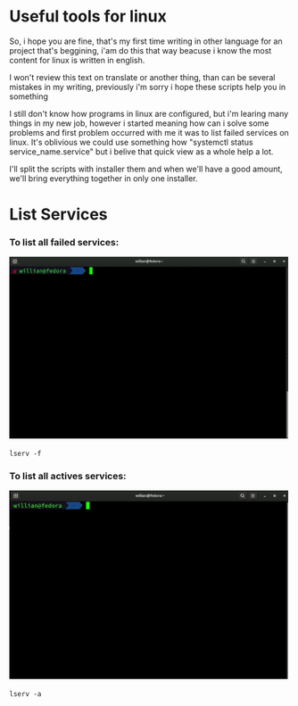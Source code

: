 <h1>Useful tools for linux</h1>
<p>So, i hope you are fine, that's my first time writing in other language for an project that's beggining, i'am do this that way beacuse i know the most content for linux is written in english.</p>
<p>I won't review this text on translate or another thing, than can be several mistakes in my writing, previously i'm sorry i hope these scripts help you in something</p>

<p>I still don't know how programs in linux are configured, but i'm learing many things in my new job, however i started meaning how can i solve some problems and first problem occurred with me it was to list failed services on linux. It's oblivious we could use
something how "systemctl status service_name.service" but i belive that quick view as a whole help a lot.</p>

<p>I'll split the scripts with installer them and when we'll have a good amount, we'll bring everything together in only one installer.</p>

<h1>List Services</h1>
<h3>To list all failed services: </h3>

<p>    </p>
<img style="width:500px;" src="tutorial-assets/lserv.gif"/>

`lserv -f`

<h3>To list all actives services: </h3>

<p>    </p>
<img style="width:500px;" src="tutorial-assets/lservactive.gif"/>

`lserv -a`
